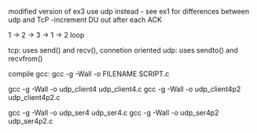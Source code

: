 modified version of ex3
use udp instead - see ex1 for differences between udp and TcP
-increment DU out after each ACK

1 -> 2 -> 3 -> 1 -> 2
loop

tcp: uses send() and recv(), connetion oriented
udp: uses sendto() and recvfrom()

compile gcc:
gcc -g -Wall -o FILENAME SCRIPT.c

gcc -g -Wall -o udp_client4 udp_client4.c
gcc -g -Wall -o udp_client4p2 udp_client4p2.c

gcc -g -Wall -o udp_ser4 udp_ser4.c
gcc -g -Wall -o udp_ser4p2 udp_ser4p2.c
